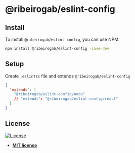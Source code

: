 # @ribeirogab/eslint-config

## Install

To install `@ribeirogab/eslint-config`, you can use NPM:

```zsh
npm install @ribeirogab/eslint-config -save-dev
```

## Setup

Create `.eslintrc` file and extends `@ribeirogab/eslint-config`

```json
{
  "extends": [
    "@ribeirogab/eslint-config/node"
    // "extends": "@ribeirogab/eslint-config/react"
  ]
}
```

## License

[![License](http://img.shields.io/:license-mit-blue.svg?style=flat-square)](http://badges.mit-license.org)

- **[MIT license](http://opensource.org/licenses/mit-license.php)**
